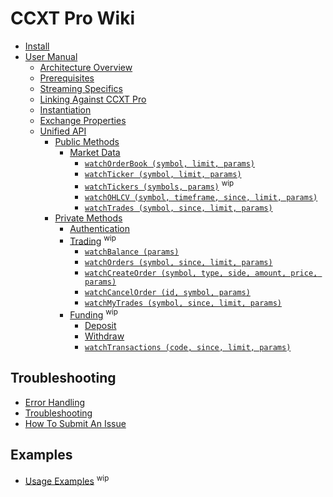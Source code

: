 # CCXT Pro Wiki

- [Install](CCXT-Pro-Install)
- [User Manual](https://github.com/ccxt/ccxt/wiki)
  - [Architecture Overview](https://github.com/ccxt/ccxt/wiki/ccxt.pro/Manual#overview)
  - [Prerequisites](https://github.com/ccxt/ccxt/wiki/ccxt.pro/Manual#prerequisites)
  - [Streaming Specifics](https://github.com/ccxt/ccxt/wiki/ccxt.pro/Manual#streaming-specifics)
  - [Linking Against CCXT Pro](https://github.com/ccxt/ccxt/wiki/ccxt.pro/Manual#linking-against-ccxt-pro)
  - [Instantiation](https://github.com/ccxt/ccxt/wiki/ccxt.pro/Manual#instantiation)
  - [Exchange Properties](https://github.com/ccxt/ccxt/wiki/ccxt.pro/Manual#exchange-properties)
  - [Unified API](https://github.com/ccxt/ccxt/wiki/ccxt.pro/Manual#unified-api)
    - [Public Methods](https://github.com/ccxt/ccxt/wiki/ccxt.pro/Manual#public-methods)
      - [Market Data](https://github.com/ccxt/ccxt/wiki/ccxt.pro/Manual#market-data)
        - [`watchOrderBook (symbol, limit, params)`](https://github.com/ccxt/ccxt/wiki/ccxt.pro/Manual#watchOrderBook)
        - [`watchTicker (symbol, limit, params)`](https://github.com/ccxt/ccxt/wiki/ccxt.pro/Manual#watchTicker)
        - [`watchTickers (symbols, params)`](https://github.com/ccxt/ccxt/wiki/ccxt.pro/Manual#watchTickers) <sup>wip</sup>
        - [`watchOHLCV (symbol, timeframe, since, limit, params)`](https://github.com/ccxt/ccxt/wiki/ccxt.pro/Manual#watchOHLCV)
        - [`watchTrades (symbol, since, limit, params)`](https://github.com/ccxt/ccxt/wiki/ccxt.pro/Manual#watchTrades)
    - [Private Methods](https://github.com/ccxt/ccxt/wiki/ccxt.pro/Manual#private-methods)
      - [Authentication](https://github.com/ccxt/ccxt/wiki/ccxt.pro/Manual#authentication)
      - [Trading](https://github.com/ccxt/ccxt/wiki/ccxt.pro/Manual#trading) <sup>wip</sup>
        - [`watchBalance (params)`](https://github.com/ccxt/ccxt/wiki/ccxt.pro/Manual#watchBalance)
        - [`watchOrders (symbol, since, limit, params)`](https://github.com/ccxt/ccxt/wiki/ccxt.pro/Manual#watchOrders)
        - [`watchCreateOrder (symbol, type, side, amount, price, params)`](https://github.com/ccxt/ccxt/wiki/ccxt.pro/Manual#watchCreateOrder)
        - [`watchCancelOrder (id, symbol, params)`](https://github.com/ccxt/ccxt/wiki/ccxt.pro/Manual#watchCancelOrder)
        - [`watchMyTrades (symbol, since, limit, params)`](https://github.com/ccxt-dev/ccxt/wiki/ccxt.pro/Manual#watchMyTrades)
      - [Funding](https://github.com/ccxt/ccxt/wiki/ccxt.pro/Manual#funding) <sup>wip</sup>
        - [Deposit](https://github.com/ccxt/ccxt/wiki/Manual#deposit)
        - [Withdraw](https://github.com/ccxt/ccxt/wiki/Manual#withdraw)
        - [`watchTransactions (code, since, limit, params)`](https://github.com/ccxt/ccxt/wiki/Manual#watchTransactions)

## Troubleshooting

- [Error Handling](https://github.com/ccxt/ccxt/wiki/ccxt.pro/Manual#error-handling)
- [Troubleshooting](https://github.com/ccxt/ccxt/wiki/Manual#troubleshooting)
- [How To Submit An Issue](https://github.com/ccxt/ccxt/blob/master/CONTRIBUTING.md#how-to-submit-an-issue)

## Examples

- [Usage Examples](https://github.com/kroitor/ccxt.pro/tree/master/examples) <sup>wip</sup>
